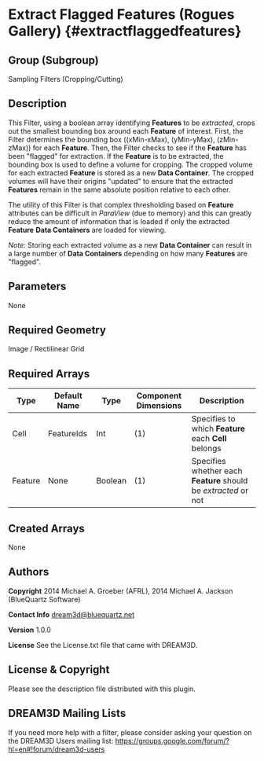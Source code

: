 Extract Flagged Features (Rogues Gallery) {#extractflaggedfeatures}
=============

## Group (Subgroup) ##
Sampling Filters (Cropping/Cutting)

## Description ##
This Filter, using a boolean array identifying **Features** to be *extracted*, crops out the smallest bounding box around each **Feature** of interest.  First, the Filter determines the bounding box ((xMin-xMax), (yMin-yMax), (zMin-zMax)) for each **Feature**.  Then, the Filter checks to see if the **Feature** has been "flagged" for extraction.  If the **Feature** is to be extracted, the bounding box is used to define a volume for cropping.  The cropped volume for each extracted **Feature** is stored as a new **Data Container**.  The cropped volumes will have their origins "updated" to ensure that the extracted **Features** remain in the same absolute position relative to each other.

The utility of this Filter is that complex thresholding based on **Feature** attributes can be difficult in *ParaView* (due to memory) and this can greatly reduce the amount of information that is loaded if only the extracted **Feature** **Data Containers** are loaded for viewing. 

*Note:* Storing each extracted volume as a new **Data Container** can result in a large number of **Data Containers** depending on how many **Features** are "flagged". 

## Parameters ##
None

## Required Geometry ##
Image / Rectilinear Grid

## Required Arrays ##
| Type | Default Name | Type | Component Dimensions | Description |
|------|--------------|-------------|---------|-----|
| Cell | FeatureIds | Int | (1) | Specifies to which **Feature** each **Cell** belongs |
| Feature | None | Boolean | (1) | Specifies whether each **Feature** should be *extracted* or not |

## Created Arrays ##
None

## Authors ##

**Copyright** 2014 Michael A. Groeber (AFRL), 2014 Michael A. Jackson (BlueQuartz Software)

**Contact Info** dream3d@bluequartz.net

**Version** 1.0.0

**License**  See the License.txt file that came with DREAM3D.




## License & Copyright ##

Please see the description file distributed with this plugin.

## DREAM3D Mailing Lists ##

If you need more help with a filter, please consider asking your question on the DREAM3D Users mailing list:
https://groups.google.com/forum/?hl=en#!forum/dream3d-users


